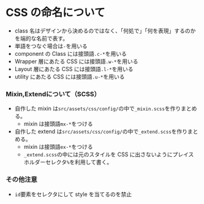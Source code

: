# CSS の命名について

- class 名はデザインから決めるのではなく、「何処で」「何を表現」するのかを端的な名前で表す。
- 単語をつなぐ場合は`-`を用いる
- component の Class には接頭語`.c-*`を用いる
- Wrapper 層にあたる CSS には接頭語`.w-*`を用いる
- Layout 層にあたる CSS には接頭語`.l-*`を用いる
- utility にあたる CSS には接頭語`.u-*`を用いる

<h3>Mixin,Extendについて（SCSS）</h3>

- 自作した mixin は`src/assets/css/config/`の中で`_mixin.scss`を作りまとめる。
  - mixin は接頭語`mx-*`をつける
- 自作した extend は`src/assets/css/config/`の中で`_extend.scss`を作りまとめる。
  - mixin は接頭語`ex-*`をつける
  - `_extend.scss`の中には元のスタイルを CSS に出さないようにプレイスホルダーセレクタ`%`を利用して書く。

### その他注意

- `id`要素をセレクタにして style を当てるのを禁止

